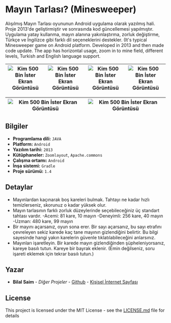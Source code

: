 # Mayın Tarlası? (Minesweeper)

Alışılmış Mayın Tarlası oyununun Android uygulama olarak yazılmış hali. Proje 2013'de geliştirmiştir ve sonrasında kod güncellemesi yapılmıştır. Uygulama yatay kullanma, mayın alanına yakınlaştırma, zorluk değiştirme, Türkçe ve İngilizce gibi farklı dil seçeneklerini destekler. (It's typical Minesweeper game on Android platform. Developed in 2013 and then made code update. The app has horizontal usage, zoom in to mine field, different levels, Turkish and English language support.

![Kim 500 Bin İster Ekran Görüntüsü](https://bilalsaim.com/projeler/MayinTarlasi1.png)            |  ![Kim 500 Bin İster Ekran Görüntüsü](https://bilalsaim.com/projeler/MayinTarlasi2.png) | ![Kim 500 Bin İster Ekran Görüntüsü](https://bilalsaim.com/projeler/MayinTarlasi3.png)| ![Kim 500 Bin İster Ekran Görüntüsü](https://bilalsaim.com/projeler/MayinTarlasi4.png)
:-------------------------:|:-------------------------:|:-------------------------:|:-------------------------:
 
![Kim 500 Bin İster Ekran Görüntüsü](https://bilalsaim.com/projeler/MayinTarlasi5a.png)| ![Kim 500 Bin İster Ekran Görüntüsü](https://bilalsaim.com/projeler/MayinTarlasi6.png)
:-------------------------:|:-------------------------:

## Bilgiler

* **Programlama dili:** `JAVA`
* **Platform:** `Android`
* **Yazılım tarihi:** `2013`
* **Kütüphaneler:** `Zoomlayout`, `Apache.commons`
* **Çalışma ortamı:** `Android`
* **İnşa sistemi:** `Gradle`
* **Proje sürümü:** `1.4`

## Detaylar

* Mayınlardan kaçınarak boş kareleri bulmak. Tahtayı ne kadar hızlı temizlerseniz, skorunuz o kadar yüksek olur.
* Mayın tarlasının farklı zorluk düzeylerinde seçebileceğiniz üç standart tahtası vardır. -Acemi: 81 kare, 10 mayın -Deneyimli: 256 kare, 40 mayın -Uzman: 480 kare, 99 mayın
* Bir mayını açarsanız, oyun sona erer. Bir sayı açarsanız, bu sayı etrafını çevreleyen sekiz karede kaç tane mayının gizlendiğini belirtir. Bu bilgi sayesinde hangi yakın karelerin güvenle tıklatılabileceğini anlarsınız.
* Mayınları işaretleyin. Bir karede mayın gizlendiğinden şüpheleniyorsanız, kareye basılı tutun. Kareye bir bayrak eklenir. (Emin değilseniz, soru işareti eklemek için tekrar basılı tutun.)

## Yazar

* **Bilal Saim** - *Diğer Projeler* - [Github](https://github.com/bilalsaim) - [Kişisel İnternet Sayfası](https://www.bilalsaim.com)

## License

This project is licensed under the MIT License - see the [LICENSE.md](LICENSE.md) file for details
